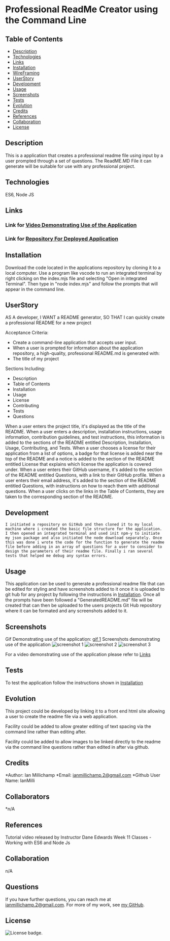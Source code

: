 # Professional ReadMe Creator using the Command Line
 
   ## Table of Contents

   * [Description](#description)
   * [Technologies](#technologies)
   * [Links](#links)
   * [Installation](#installation)
   * [WireFraming](#wireframing)
   * [UserStory](#userstory)
   * [Development](#development)
   * [Usage](#usage)
   * [Screenshots](#screenshots)
   * [Tests](#tests)
   * [Evolution](#evolution)
   * [Credits](#credits)
   * [References](#references)
   * [Collaboration](#collaboration)
   * [License](#license)
   
   ## Description

   This is a application that creates a professional readme file using input by a user prompted through a set of questions. The ReadME.MD File it can generate will be suitable for use with any professional project.

   ## Technologies 

   ES6, Node JS

   ## Links

   ### Link for [Video Demonstrating Use of the Application](https://drive.google.com/file/d/1cMYT_G-fz5oYWfpn78-EGZPbTqDTqUYE/view)
   
   ### Link for [Repository For Deployed Application](https://github.com/IanMilli/Professional-ReadMe-Creator)
   
   ## Installation

   Download the code located in the applications repository by cloning it to a local computer. Use a program like vscode to run an integrated terminal by right clicking on the index.mjs file and selecting "Open in integrated Terminal". Then type in "node index.mjs" and follow the prompts that will appear in the command line.

   ## UserStory
   AS A developer, I WANT a README generator, SO THAT I can quickly create a professional README for a new project

   Acceptance Criteria:
   
   * Create a command-line application that accepts user input.
   * When a user is prompted for information about the application repository, a high-quality, professional README.md is generated with:
   * The title of my project

   Sections Including:
   * Description
   * Table of Contents
   * Installation
   * Usage
   * License
   * Contributing
   * Tests
   * Questions

   When a user enters the project title, it's displayed as the title of the README.
   When a user enters a description, installation instructions, usage information, contribution guidelines, and test instructions, this information is added to the sections of the README entitled Description, Installation, Usage, Contributing, and Tests.
   When a user chooses a license for their application from a list of options, a badge for that license is added near the top of the README and a notice is added to the section of the README entitled License that explains which license the application is covered under.
   When a user enters their GitHub username, it's added to the section of the README entitled Questions, with a link to their GitHub profile.
   When a user enters their email address, it's added to the section of the README entitled Questions, with instructions on how to reach them with additional questions.
   When a user clicks on the links in the Table of Contents, they are taken to the corresponding section of the README.

   ## Development
    
    I initiated a repository on GitHub and then cloned it to my local machine where i created the basic file structure for the application. I then opened an integrated terminal and used init npm-y to initiate my json package and also initiated the node download separately. Once this was done i wrote the code for the function to generate the readme file before adding in an array of questions for a user to consider to design the parameters of their readme file. Finally i ran several tests that helped me debug any syntax errors.


   ## Usage
  
  This application can be used to generate a professional readme file that can be edited for styling and have screenshots added to it once it is uploaded to git hub for any project by following the instructions in [Installation](#installation). Once all the prompts have been followed a "GeneratedREADME.md" file will be created that can then be uploaded to the users projects Git Hub repository where it can be formated and any screenshots added to it.
 

   ## Screenshots

   Gif Demonstrating use of the application:
[gif 1](https://github.com/IanMilli/Professional-ReadMe-Creator/blob/main/images%20and%20gif/Untitled_%20Feb%2017%2C%202023%208_09%20PM.gif)
   Screenshots demonstrating use of the application
![screenshot 1](https://user-images.githubusercontent.com/120601739/219795590-613566e9-4499-441a-a3fe-a721a3f6b521.png)
![screenshot 2](https://user-images.githubusercontent.com/120601739/219795612-908eb942-bb79-45d3-8d89-3d910a507dfb.png)
![screenshot 3](https://user-images.githubusercontent.com/120601739/219795635-502573ea-886c-492b-86ed-dc756212c2d7.png)

   For a video demonstrating use of the application please refer to [Links](#links)

   ## Tests

   To test the application follow the instructions shown in [Installation](#installation)
   

   ## Evolution

   This project could be developed by linking it to a front end html site allowing a user to create the readme file via a web application. 
   
   Facility could be added to allow greater editing of text spacing via the command line rather than editing after.
   
   Facility could be added to allow images to be linked directly to the readme via the command line questions rather than edited in after via github.

   ## Credits

   *Author:                      Ian Millichamp
   *Email:                       ianmillichamp.2@gmail.com
   *Github User Name:            IanMilli

   ## Collaborators
   *n/A

   ## References

   Tutorial video released by Instructor Dane Edwards
   Week 11 Classes - Working with ES6 and Node Js

   ## Collaboration

   n/A

   ## Questions

   If you have further questions, you can reach me at ianmillichamp.2@gmail.com. For more of my work, see [my GitHub](https://github.com/https://github.com/IanMilli).
  
   ## License

   ![License badge](https://img.shields.io/badge/license-MIT-brightgreen).
 

